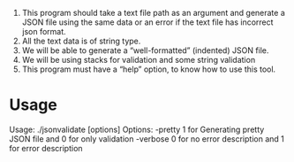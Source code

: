 1. This program should take a text file path as an argument and generate a JSON file using the same data or an error if the text file has incorrect json format.
2. All the text data is of string type.
3. We will be able to generate a “well-formatted” (indented) JSON file.
4. We will be using stacks for validation and some string validation
5. This program must have a “help” option, to know how to use this tool.

# Usage
Usage: ./jsonvalidate [options] <textfile>
Options:
  -pretty
        1 for Generating pretty JSON file and 0 for only validation
  -verbose
        0 for no error description and 1 for error description
